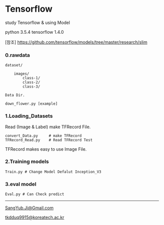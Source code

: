﻿# Tensorflow

study Tensorflow & using Model

python 3.5.4
tensorflow 1.4.0

[참조]
https://github.com/tensorflow/models/tree/master/research/slim


### 0.rawdata

    dataset/
        
        images/
            class-1/
            class-2/
            class-3/

    Data Dir.
    
    down_flower.py [example]
   

### 1.Loading_Datasets

Read (Image & Label)  make TFRecord File. 

    convert_Data.py     # make TFRecord
    TFRecord_Read.py    # Read TFRecord Test

TFRecord  makes easy to use Image File.    

### 2.Training models

    Train.py # Change Model Defalut Inception_V3
    
### 3.eval model

    Eval.py # Can Check predict 
    


----------------------------------
SangYub.Ji@Gmail.com

tkdduq9915@koreatech.ac.kr
